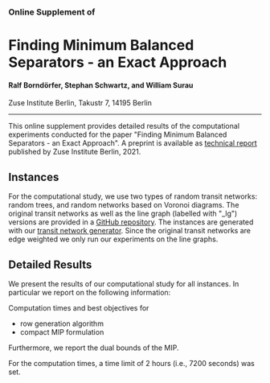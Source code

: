 ### Online Supplement of

# Finding Minimum Balanced Separators - an Exact Approach

#### Ralf Borndörfer, Stephan Schwartz, and William Surau

Zuse Institute Berlin, Takustr 7, 14195 Berlin

---

This online supplement provides detailed results of the computational experiments conducted for the paper "Finding Minimum Balanced Separators - an Exact Approach". A preprint is available as [technical report](https://opus4.kobv.de/opus4-zib/frontdoor/index/index/docId/) published by Zuse Institute Berlin, 2021.

## Instances
For the computational study, we use two types of random transit networks: random trees, and random networks based on Voronoi diagrams.
The original transit networks as well as the line graph (labelled with "_lg") versions are provided in a [GitHub repository](https://github.com/stephanschwartz/vertex_covering_with_capacitated_trees/tree/main/instances). The instances are generated with our [transit network generator](https://github.com/stephanschwartz/transit_network_generator).
Since the original transit networks are edge weighted we only run our experiments on the line graphs.

## Detailed Results
We present the results of our computational study for all instances. In particular we report on the following information:

Computation times and best objectives for

  - row generation algorithm
  - compact MIP formulation

Furthermore, we report the dual bounds of the MIP.

For the computation times, a time limit of 2 hours (i.e., 7200 seconds) was set.

